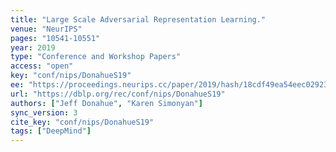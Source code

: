 ```yaml
---
title: "Large Scale Adversarial Representation Learning."
venue: "NeurIPS"
pages: "10541-10551"
year: 2019
type: "Conference and Workshop Papers"
access: "open"
key: "conf/nips/DonahueS19"
ee: "https://proceedings.neurips.cc/paper/2019/hash/18cdf49ea54eec029238fcc95f76ce41-Abstract.html"
url: "https://dblp.org/rec/conf/nips/DonahueS19"
authors: ["Jeff Donahue", "Karen Simonyan"]
sync_version: 3
cite_key: "conf/nips/DonahueS19"
tags: ["DeepMind"]
---
```


